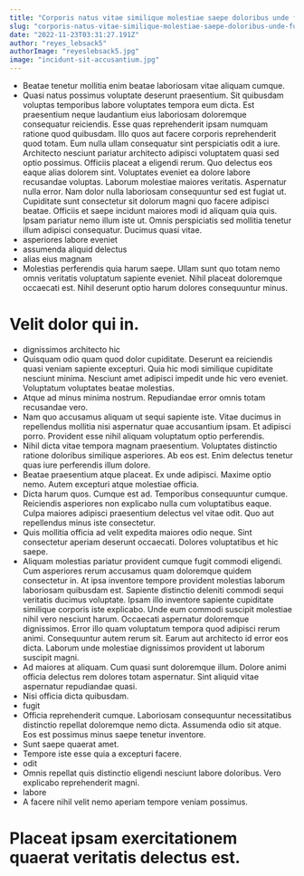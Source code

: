```yaml
---
title: "Corporis natus vitae similique molestiae saepe doloribus unde fuga sed."
slug: "corporis-natus-vitae-similique-molestiae-saepe-doloribus-unde-fuga-sed"
date: "2022-11-23T03:31:27.191Z"
author: "reyes_lebsack5"
authorImage: "reyeslebsack5.jpg"
image: "incidunt-sit-accusantium.jpg"
---
```

- Beatae tenetur mollitia enim beatae laboriosam vitae aliquam cumque.
- Quasi natus possimus voluptate deserunt praesentium. Sit quibusdam voluptas temporibus labore voluptates tempora eum dicta. Est praesentium neque laudantium eius laboriosam doloremque consequatur reiciendis. Esse quas reprehenderit ipsam numquam ratione quod quibusdam. Illo quos aut facere corporis reprehenderit quod totam. Eum nulla ullam consequatur sint perspiciatis odit a iure.
Architecto nesciunt pariatur architecto adipisci voluptatem quasi sed optio possimus. Officiis placeat a eligendi rerum. Quo delectus eos eaque alias dolorem sint. Voluptates eveniet ea dolore labore recusandae voluptas. Laborum molestiae maiores veritatis. Aspernatur nulla error.
Nam dolor nulla laboriosam consequuntur sed est fugiat ut. Cupiditate sunt consectetur sit dolorum magni quo facere adipisci beatae. Officiis et saepe incidunt maiores modi id aliquam quia quis. Ipsam pariatur nemo illum iste ut. Omnis perspiciatis sed mollitia tenetur illum adipisci consequatur. Ducimus quasi vitae.
- asperiores labore eveniet
- assumenda aliquid delectus
- alias eius magnam
- Molestias perferendis quia harum saepe. Ullam sunt quo totam nemo omnis veritatis voluptatum sapiente eveniet. Nihil placeat doloremque occaecati est. Nihil deserunt optio harum dolores consequuntur minus.
# Velit dolor qui in.
- dignissimos architecto hic
- Quisquam odio quam quod dolor cupiditate. Deserunt ea reiciendis quasi veniam sapiente excepturi. Quia hic modi similique cupiditate nesciunt minima. Nesciunt amet adipisci impedit unde hic vero eveniet. Voluptatum voluptates beatae molestias.
- Atque ad minus minima nostrum. Repudiandae error omnis totam recusandae vero.
- Nam quo accusamus aliquam ut sequi sapiente iste. Vitae ducimus in repellendus mollitia nisi aspernatur quae accusantium ipsam. Et adipisci porro. Provident esse nihil aliquam voluptatum optio perferendis.
- Nihil dicta vitae tempora magnam praesentium. Voluptates distinctio ratione doloribus similique asperiores. Ab eos est. Enim delectus tenetur quas iure perferendis illum dolore.
- Beatae praesentium atque placeat.
Ex unde adipisci.
Maxime optio nemo.
Autem excepturi atque molestiae officia.
- Dicta harum quos. Cumque est ad. Temporibus consequuntur cumque. Reiciendis asperiores non explicabo nulla cum voluptatibus eaque. Culpa maiores adipisci praesentium delectus vel vitae odit. Quo aut repellendus minus iste consectetur.
- Quis mollitia officia ad velit expedita maiores odio neque. Sint consectetur aperiam deserunt occaecati. Dolores voluptatibus et hic saepe.
- Aliquam molestias pariatur provident cumque fugit commodi eligendi. Cum asperiores rerum accusamus quam doloremque quidem consectetur in. At ipsa inventore tempore provident molestias laborum laboriosam quibusdam est.
Sapiente distinctio deleniti commodi sequi veritatis ducimus voluptate. Ipsam illo inventore sapiente cupiditate similique corporis iste explicabo. Unde eum commodi suscipit molestiae nihil vero nesciunt harum. Occaecati aspernatur doloremque dignissimos.
Error illo quam voluptatum tempora quod adipisci rerum animi. Consequuntur autem rerum sit. Earum aut architecto id error eos dicta. Laborum unde molestiae dignissimos provident ut laborum suscipit magni.
- Ad maiores at aliquam. Cum quasi sunt doloremque illum. Dolore animi officia delectus rem dolores totam aspernatur. Sint aliquid vitae aspernatur repudiandae quasi.
- Nisi officia dicta quibusdam.
- fugit
- Officia reprehenderit cumque. Laboriosam consequuntur necessitatibus distinctio repellat doloremque nemo dicta. Assumenda odio sit atque. Eos est possimus minus saepe tenetur inventore.
- Sunt saepe quaerat amet.
- Tempore iste esse quia a excepturi facere.
- odit
- Omnis repellat quis distinctio eligendi nesciunt labore doloribus. Vero explicabo reprehenderit magni.
- labore
- A facere nihil velit nemo aperiam tempore veniam possimus.
# Placeat ipsam exercitationem quaerat veritatis delectus est.